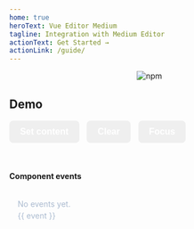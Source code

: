 ```yaml
---
home: true
heroText: Vue Editor Medium
tagline: Integration with Medium Editor
actionText: Get Started →
actionLink: /guide/
---
```


<div class="shields">
<img alt="npm" src="https://img.shields.io/npm/v/vue-editor-medium">
</div>

## Demo

<component 
    v-if="dynamicComponent"
    :is="dynamicComponent"
    v-on:blur="onBlur"
    v-on:focus="onFocus"
    v-model="text"
    ref="mediumEditor"
/>

<button class="btn" v-on:click="setContent">Set content</button>
<button class="btn" v-on:click="clearContent">Clear</button>
<button class="btn" v-on:click="focusEditor">Focus</button>

<br>
<h4>Component events</h4>
<div class="events">
    <span v-if="!events.length">No events yet.</span>
    <span v-for="event in reversedEvents">{{ event }}</span>
</div>

<script>

export default {
    data() {
        return {
            dynamicComponent: null,
            text: 'This is <b>my text</b>',
            events: [],
        }
    },
    mounted () {
        import('../lib/vue-editor-medium').then(module => {
          this.dynamicComponent = module.default
        })
    },
    computed: {
        reversedEvents() { 
            return [...this.events].reverse()
        }
    },
    methods: {
        currentDate() {
            const date = new Date();
            return date.toLocaleTimeString('pl-PL');
        },
        onBlur() {
            this.events.push(`[ ${this.currentDate()} ] => blur`);
        },
        onFocus() {
            this.events.push(`[ ${this.currentDate()} ] => focus`);
        },

        setContent() {
            this.text = 'This content <b>has been set</b> from the <i>method</i>';
        },
        clearContent() {
            this.text = '';
        },
        focusEditor() {
            this.$refs.mediumEditor.focus();
        },
    }
}
</script>

<style lang="stylus">
.btn {
    display: inline-block;
    font-size: 1rem;
    font-weight: 600;
    color: #ffffff;
    background-color: $accentColor;
    padding: 0.7rem 1.2rem;
    border-radius: 7px;
    transition: background-color .1s ease;
    box-sizing: border-box;
    border: none;
    outline: none;
    cursor: pointer;
    border-bottom: 1px solid darken($accentColor, 10%);
    appearance: none;

    &:hover {
        background-color: lighten($accentColor, 10%);
    }

    + .btn {
        margin-left: 10px;
    }
}

.medium-editor-element {
    background-color: #f6f6f6;
    border-radius: 8px;
    padding: 5px 15px 3px;
    outline: none;
}
.medium-editor-element:focus {
    background-color: #f1f1f1;
}


.medium-editor-element > p {
    margin: 0;
}

.events {
    background-color: $codeBgColor;
    color: #abbbd0;
    border-radius: 8px;
    padding: 10px 15px;
    max-height: 200px;
    overflow-y: auto;

    span {
        display: block;
        margin: 4px 0;
    }
}

.shields {
    display: flex;
    justify-content: center;
}
</style>
